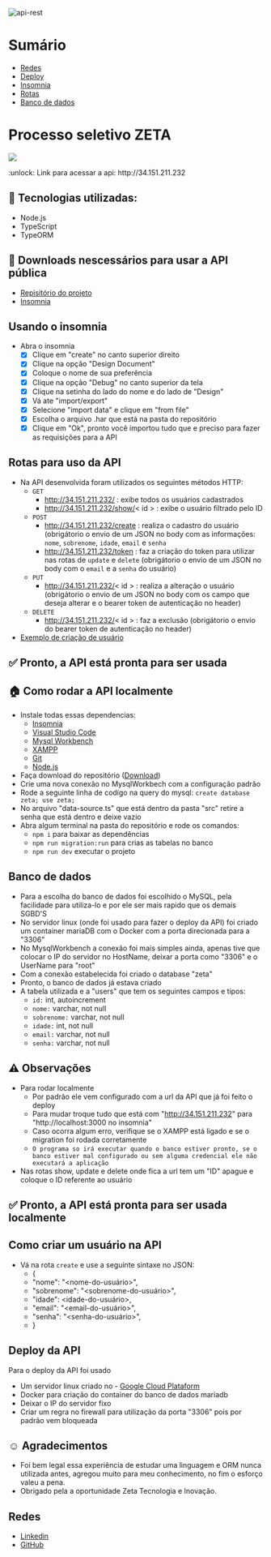 ![api-rest](https://user-images.githubusercontent.com/96646020/222029250-7e003bc3-d551-40aa-b934-f0d85af9dcb1.png)

# Sumário
- [Redes](https://github.com/Curtixx/zeta-processo-seletivo#redes)
- [Deploy](https://github.com/Curtixx/zeta-processo-seletivo#deploy-da-api)
- [Insomnia](https://github.com/Curtixx/zeta-processo-seletivo#usando-o-insomnia)
- [Rotas](https://github.com/Curtixx/zeta-processo-seletivo#rotas-para-uso-da-api)
- [Banco de dados](https://github.com/Curtixx/zeta-processo-seletivo#banco-de-dados)
# Processo seletivo ZETA
<p>
<img src="http://img.shields.io/static/v1?label=STATUS&message=PRONTA%20PRA%20USO&color=GREEN&style=for-the-badge"/>
</p>
:unlock: Link para acessar a api: http://34.151.211.232

## :open_file_folder: Tecnologias utilizadas:
- Node.js
- TypeScript
- TypeORM

## :hammer: Downloads nescessários para usar a API pública
- <a href="https://github.com/Curtixx/zeta-processo-seletivo">Repisitório do projeto</a>
- <a href="https://insomnia.rest/download">Insomnia</a>

## Usando o insomnia

- Abra o insomnia
  - [x] Clique em "create" no canto superior direito
  - [x] Clique na opção "Design Document"
  - [x] Coloque o nome de sua preferência
  - [x] Clique na opção "Debug" no canto superior da tela
  - [x] Clique na setinha do lado do nome e do lado de "Design"
  - [x] Vá ate "import/export"
  - [x] Selecione "import data" e clique em "from file"
  - [x] Escolha o arquivo .har que está na pasta do repositório
  - [x] Clique em "Ok", pronto você importou tudo que e preciso para fazer as requisições para a API

## Rotas para uso da API

- Na API desenvolvida foram utilizados os seguintes métodos HTTP:
  - `GET`
    - http://34.151.211.232/ : exibe todos os usuários cadastrados
    - http://34.151.211.232/show/< id > : exibe o usuário filtrado pelo ID
  - `POST`
    - http://34.151.211.232/create : realiza o cadastro do usuário (obrigátorio o envio de um JSON no body com as informações: `nome`, `sobrenome`, `idade`, `email` e `senha`
    - http://34.151.211.232/token : faz a criação do token para utilizar nas rotas de `update` e `delete` (obrigátorio o envio de um JSON no body com o `email` e a `senha` do usuário)
  - `PUT`
    - http://34.151.211.232/< id > : realiza a alteração o usuário (obrigátorio o envio de um JSON no body com os campo que deseja alterar e o bearer token de autenticação no header)
  - `DELETE`
    - http://34.151.211.232/< id > : faz a exclusão (obrigátorio o envio do bearer token de autenticação no header)
- [Exemplo de criação de usuário](https://github.com/Curtixx/zeta-processo-seletivo#como-criar-um-usuário-na-api)
## :white_check_mark: Pronto, a API está pronta para ser usada 


## :house: Como rodar a API localmente
- Instale todas essas dependencias:
  - <a href="https://insomnia.rest/download">Insomnia</a>
  - <a href="https://code.visualstudio.com/download">Visual Studio Code</a>
  - <a href="https://dev.mysql.com/downloads/workbench/">Mysql Workbench</a>
  - <a href="https://www.apachefriends.org/download.html">XAMPP</a>
  - <a href="https://git-scm.com/download/win">Git</a>
  - <a href="https://nodejs.org/en/">Node.js</a>
- Faça download do repositório (<a href="https://github.com/Curtixx/zeta-processo-seletivo">Download</a>)
- Crie uma nova conexão no MysqlWorkbech com a configuração padrão
- Rode a seguinte linha de codígo na query do mysql: `create database zeta; use zeta;`
- No arquivo "data-source.ts" que está dentro da pasta "src" retire a senha que está dentro e deixe vazio
- Abra algum terminal na pasta do repositório e rode os comandos:
  - `npm i` para baixar as dependências
  - `npm run migration:run` para crias as tabelas no banco
  - `npm run dev` executar o projeto
  
## Banco de dados
- Para a escolha do banco de dados foi escolhido o MySQL, pela facilidade para utiliza-lo e por ele ser mais rapido que os demais SGBD'S
- No servidor linux (onde foi usado para fazer o deploy da API) foi criado um container mariaDB com o Docker com a porta direcionada para a "3306"
- No MysqlWorkbench a conexão foi mais simples ainda, apenas tive que colocar o IP do servidor no HostName, deixar a porta como "3306" e o UserName para "root"
- Com a conexão estabelecida foi criado o database "zeta"
- Pronto, o banco de dados já estava criado
- A tabela utilizada e a "users" que tem os seguintes campos e tipos:
  - `id:` int, autoincrement
  - `nome:` varchar, not null
  - `sobrenome:` varchar, not null
  - `idade:` int, not null
  - `email:` varchar, not null
  - `senha:` varchar, not null

## :warning: Observações
- Para rodar localmente
  - Por padrão ele vem configurado com a url da API que já foi feito o deploy
  - Para mudar troque tudo que está com "http://34.151.211.232" para "http://localhost:3000 no insomnia"
  - Caso ocorra algum erro, verifique se o XAMPP está ligado e se o migration foi rodada corretamente
  - `O programa so irá executar quando o banco estiver pronto, se o banco estiver mal configurado ou sem alguma credencial ele não
  executará a aplicação`
- Nas rotas show, update e delete onde fica a url tem um "ID" apague e coloque o ID referente ao usuário 

##

## :white_check_mark: Pronto, a API está pronta para ser usada localmente

## Como criar um usuário na API

- Vá na rota `create` e use a seguinte sintaxe no JSON:
  - {
   - "nome": "<nome-do-usuário>",
   - "sobrenome": "<sobrenome-do-usuário>",
   - "idade": <idade-do-usuário>,
   - "email": "<email-do-usuário>",
   - "senha": "<senha-do-usuário>",
  - }

## Deploy da API
Para o deploy da API foi usado
  - Um servidor linux criado no - <a href="https://cloud.google.com/?utm_source=google&utm_medium=cpc&utm_campaign=latam-BR-all-pt-dr-BKWS-all-all-trial-e-dr-1605194-LUAC0010101&utm_content=text-ad-none-any-DEV_c-CRE_512285710734-ADGP_Hybrid%20%7C%20BKWS%20-%20EXA%20%7C%20Txt%20~%20GCP_General-KWID_43700062788251524-kwd-301173107504&utm_term=KW_google%20cloud%20platform-ST_Google%20Cloud%20Platform&gclid=Cj0KCQiA6fafBhC1ARIsAIJjL8lpKfKSJ0TI3EO_myQIjJpj9zWIVfRijP8b7VkrQxQOVpqtKY6Vh3EaAj8hEALw_wcB&gclsrc=aw.ds&hl=pt-br">Google Cloud Plataform</a>
  - Docker para criação do container do banco de dados mariadb
  - Deixar o IP do servidor fixo
  - Criar um regra no firewall para utilização da porta "3306" pois por padrão vem bloqueada
  
## :relaxed: Agradecimentos
- Foi bem legal essa experiência de estudar uma linguagem e ORM nunca utilizada antes, agregou muito para meu conhecimento, no fim o esforço valeu a pena.
- Obrigado pela a oportunidade Zeta Tecnologia e Inovação.

## Redes
- <a href="https://www.linkedin.com/in/henrique-curtis-26325822a/">Linkedin</a>
- <a href="https://github.com/Curtixx">GitHub</a>
